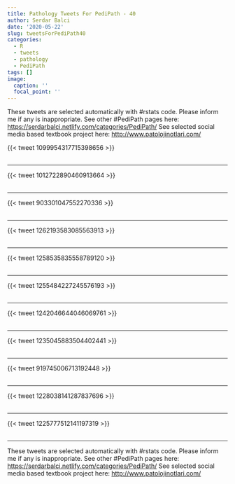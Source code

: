 ```yaml
---
title: Pathology Tweets For PediPath - 40
author: Serdar Balci
date: '2020-05-22'
slug: tweetsForPediPath40
categories:
  - R
  - tweets
  - pathology
  - PediPath
tags: []
image:
  caption: ''
  focal_point: ''
---
```



These tweets are selected automatically with #rstats code. Please inform me if any is inappropriate.
See other #PediPath pages here: https://serdarbalci.netlify.com/categories/PediPath/ 
See selected social media based textbook project here: http://www.patolojinotlari.com/

{{< tweet 1099954317715398656 >}}
<br>
<br>
<hr>
{{< tweet 1012722890460913664 >}}
<br>
<br>
<hr>
{{< tweet 903301047552270336 >}}
<br>
<br>
<hr>
{{< tweet 1262193583085563913 >}}
<br>
<br>
<hr>
{{< tweet 1258535835558789120 >}}
<br>
<br>
<hr>
{{< tweet 1255484227245576193 >}}
<br>
<br>
<hr>
{{< tweet 1242046644046069761 >}}
<br>
<br>
<hr>
{{< tweet 1235045883504402441 >}}
<br>
<br>
<hr>
{{< tweet 919745006713192448 >}}
<br>
<br>
<hr>
{{< tweet 1228038141287837696 >}}
<br>
<br>
<hr>
{{< tweet 1225777512141197319 >}}
<br>
<br>
<hr>


These tweets are selected automatically with #rstats code. Please inform me if any is inappropriate.
See other #PediPath pages here: https://serdarbalci.netlify.com/categories/PediPath/ 
See selected social media based textbook project here: http://www.patolojinotlari.com/
